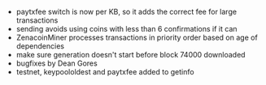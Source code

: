 * paytxfee switch is now per KB, so it adds the correct fee for large transactions
* sending avoids using coins with less than 6 confirmations if it can
* ZenacoinMiner processes transactions in priority order based on age of dependencies
* make sure generation doesn't start before block 74000 downloaded
* bugfixes by Dean Gores
* testnet, keypoololdest and paytxfee added to getinfo
